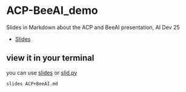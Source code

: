 # ACP-BeeAI_demo
Slides in Markdown about the ACP and BeeAI presentation, AI Dev 25 

- [Slides](ACP+BeeAI.md) 

## view it in your terminal

you can use [slides](https://github.com/maaslalani/slides) or [slid.py](https://github.com/ismaelfaro/slid.py)

```bash
slides ACP+BeeAI.md
```
